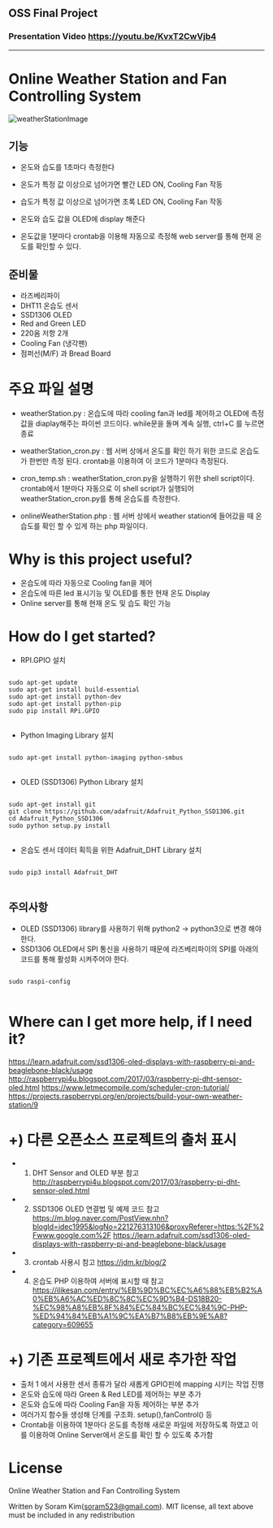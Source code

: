 ## OSS Final Project 
### Presentation Video <https://youtu.be/KvxT2CwVjb4>
---------------------------
# Online Weather Station and Fan Controlling System
![weatherStationImage](https://user-images.githubusercontent.com/50056220/84561943-713b6a00-ad8b-11ea-826b-53b9a34c7698.jpg)
## 기능
* 온도와 습도를 1초마다 측정한다 
* 온도가 특정 값 이상으로 넘어가면 빨간 LED ON, Cooling Fan 작동
* 습도가 특정 값 이상으로 넘어가면 초록 LED ON, Cooling Fan 작동
* 온도와 습도 값을 OLED에 display 해준다

* 온도값을 1분마다 crontab을 이용해 자동으로 측정해 web server를 통해 현재 온도를 확인할 수 있다. 

## 준비물
* 라즈베리파이
* DHT11 온습도 센서
* SSD1306 OLED
* Red and Green LED
* 220옴 저항 2개
* Cooling Fan (냉각팬)
* 점퍼선(M/F) 과 Bread Board

# 주요 파일 설명
* weatherStation.py : 온습도에 따라 cooling fan과 led를 제어하고 OLED에 측정 값을 diaplay해주는 파이썬 코드이다. while문을 돌며 계속 실행, ctrl+C 를 누르면 종료 

* weatherStation_cron.py : 웹 서버 상에서 온도를 확인 하기 위한 코드로 온습도가 한번만 측정 된다. crontab을 이용하여 이 코드가 1분마다 측정된다.

* cron_temp.sh : weatherStation_cron.py을 실행하기 위한 shell script이다. crontab에서 1분마다 자동으로 이 shell script가 실행되어 weatherStation_cron.py를 통해 온습도를 측정한다.

* onlineWeatherStation.php : 웹 서버 상에서 weather station에 들어갔을 때 온습도를 확인 할 수 있게 하는 php 파일이다.

# Why is this project useful?
* 온습도에 따라 자동으로 Cooling fan을 제어
* 온습도에 따른 led 표시기능 및 OLED를 통한 현재 온도 Display
* Online server를 통해 현재 온도 및 습도 확인 가능

# How do I get started?
*   RPI.GPIO 설치 
<pre>
<code>
sudo apt-get update
sudo apt-get install build-essential
sudo apt-get install python-dev
sudo apt-get install python-pip
sudo pip install RPi.GPIO
</code>
</pre>

* Python Imaging Library 설치
<pre>
<code>
sudo apt-get install python-imaging python-smbus
</code>
</pre>

* OLED (SSD1306) Python Library 설치
<pre>
<code>
sudo apt-get install git
git clone https://github.com/adafruit/Adafruit_Python_SSD1306.git
cd Adafruit_Python_SSD1306
sudo python setup.py install
</code>
</pre>

* 온습도 센서 데이터 획득을 위한 Adafruit_DHT Library 설치
<pre>
<code>
sudo pip3 install Adafruit_DHT
</code>
</pre>

## 주의사항
* OLED (SSD1306) library를 사용하기 위해 python2 -> python3으로 변경 해야한다.
* SSD1306 OLED에서 SPI 통신을 사용하기 때문에 라즈베리파이의 SPI를 아래의 코드를 통해 활성화 시켜주어야 한다.
<pre>
<code>
sudo raspi-config
</code>
</pre>

# Where can I get more help, if I need it?
<https://learn.adafruit.com/ssd1306-oled-displays-with-raspberry-pi-and-beaglebone-black/usage>
http://raspberrypi4u.blogspot.com/2017/03/raspberry-pi-dht-sensor-oled.html
https://www.letmecompile.com/scheduler-cron-tutorial/
https://projects.raspberrypi.org/en/projects/build-your-own-weather-station/9



# +) 다른 오픈소스 프로젝트의 출처 표시

* 1) DHT Sensor and OLED 부분 참고
http://raspberrypi4u.blogspot.com/2017/03/raspberry-pi-dht-sensor-oled.html

* 2) SSD1306 OLED 연결법 및 예제 코드 참고
https://m.blog.naver.com/PostView.nhn?blogId=idec1995&logNo=221276313106&proxyReferer=https:%2F%2Fwww.google.com%2F
https://learn.adafruit.com/ssd1306-oled-displays-with-raspberry-pi-and-beaglebone-black/usage

* 3) crontab 사용시 참고
https://jdm.kr/blog/2

* 4) 온습도 PHP 이용하여 서버에 표시할 때 참고
https://ilikesan.com/entry/%EB%9D%BC%EC%A6%88%EB%B2%A0%EB%A6%AC%ED%8C%8C%EC%9D%B4-DS18B20-%EC%98%A8%EB%8F%84%EC%84%BC%EC%84%9C-PHP-%ED%94%84%EB%A1%9C%EA%B7%B8%EB%9E%A8?category=609655


# +) 기존 프로젝트에서 새로 추가한 작업
* 출처 1 에서 사용한 센서 종류가 달라 새롭게 GPIO핀에 mapping 시키는 작업 진행 
* 온도와 습도에 따라 Green & Red LED를 제어하는 부분 추가
* 온도와 습도에 따라 Cooling Fan을 자동 제어하는 부분 추가 
* 여러가지 함수들 생성해 단계를 구조화. setup(),fanControl() 등  
* Crontab을 이용하여 1분마다 온도를 측정해 새로운 파일에 저장하도록 하였고 이를 이용하여 Online Server에서 온도를 확인 할 수 있도록 추가함 


# License 
Online Weather Station and Fan Controlling System 

Written by Soram Kim(soram523@gmail.com). 
MIT license, all text above must be included in any redistribution

